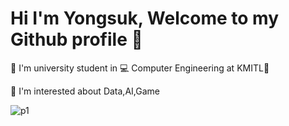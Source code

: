 # Hi I'm Yongsuk, Welcome to my Github profile 👋

🏫 I'm university student in 💻 Computer Engineering  at KMITL🔸

🌟 I'm interested about Data,AI,Game

![p1](https://user-images.githubusercontent.com/84030256/174114758-7aa99a9f-b3d9-4398-951f-efb7b910ef70.jpg)
